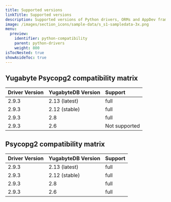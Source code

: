 ```yaml
---
title: Supported versions
linkTitle: Supported versions
description: Supported versions of Python drivers, ORMs and AppDev frameworks
image: /images/section_icons/sample-data/s_s1-sampledata-3x.png
menu:
  preview:
    identifier: python-compatibility
    parent: python-drivers
    weight: 800
isTocNested: true
showAsideToc: true
---
```


## Yugabyte Psycopg2 compatibility matrix

| Driver Version | YugabyteDB Version | Support |
| :------------- | :----------------- | :------ |
| 2.9.3 | 2.13 (latest) | full |
| 2.9.3 | 2.12 (stable) | full |
| 2.9.3 | 2.8  | full |
| 2.9.3 | 2.6 | Not supported |

## Psycopg2 compatibility matrix

| Driver Version | YugabyteDB Version | Support |
| :------------- | :----------------- | :------ |
| 2.9.3 | 2.13 (latest) | full |
| 2.9.3 | 2.12 (stable) | full |
| 2.9.3 | 2.8 | full |
| 2.9.3 | 2.6 | full |
